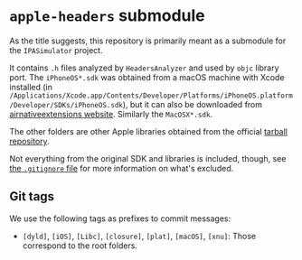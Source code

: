 # `apple-headers` submodule

As the title suggests, this repository is primarily meant as a submodule for the `IPASimulator` project.

It contains `.h` files analyzed by `HeadersAnalyzer` and used by `objc` library port.
The `iPhoneOS*.sdk` was obtained from a macOS machine with Xcode installed (in `/Applications/Xcode.app/Contents/Developer/Platforms/iPhoneOS.platform/Developer/SDKs/iPhoneOS.sdk`), but it can also be downloaded from [airnativeextensions website](http://resources.airnativeextensions.com/ios/).
Similarly the `MacOSX*.sdk`.

The other folders are other Apple libraries obtained from the official [tarball repository](https://opensource.apple.com/tarballs/).

Not everything from the original SDK and libraries is included, though, see [the `.gitignore` file](.gitignore) for more information on what's excluded.

## Git tags

We use the following tags as prefixes to commit messages:

- `[dyld]`, `[iOS]`, `[Libc]`, `[closure]`, `[plat]`, `[macOS]`, `[xnu]`: Those correspond to the root folders.
